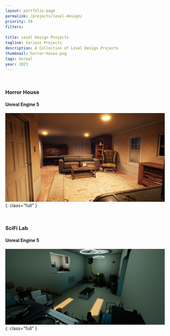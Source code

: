 ```yaml
---
layout: portfolio-page
permalink: /projects/level-design/
priority: 50
filters:

title: Level Design Projects
tagline: Various Projects
description: A Collection of Level Design Projects
thumbnail: horror-house.png
tags: Unreal
year: 2023
---
```


<br>

###  Horror House
#### Unreal Engine 5

![](horror-house.png){: class="full" }

<br>

###  SciFi Lab
#### Unreal Engine 5

![](scifi-lab.png){: class="full" }

